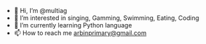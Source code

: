 - 👋 Hi, I’m @multiag
- 👀 I’m interested in singing, Gamming, Swimming, Eating, Coding
- 🌱 I’m currently learning Python language
- 📫 How to reach me arbinprimary@gmail.com

<!---
multiag/multiag is a ✨ special ✨ repository because its `README.md` (this file) appears on your GitHub profile.
You can click the Preview link to take a look at your changes.
--->
